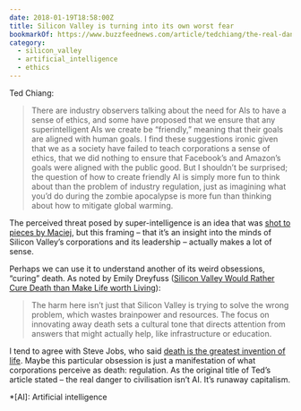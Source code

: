 ```yaml
---
date: 2018-01-19T18:58:00Z
title: Silicon Valley is turning into its own worst fear
bookmarkOf: https://www.buzzfeednews.com/article/tedchiang/the-real-danger-to-civilization-isnt-ai-its-runaway
category:
  - silicon_valley
  - artificial_intelligence
  - ethics
---
```


Ted Chiang:

> There are industry observers talking about the need for AIs to have a sense of ethics, and some have proposed that we ensure that any superintelligent AIs we create be “friendly,” meaning that their goals are aligned with human goals. I find these suggestions ironic given that we as a society have failed to teach corporations a sense of ethics, that we did nothing to ensure that Facebook’s and Amazon’s goals were aligned with the public good. But I shouldn’t be surprised; the question of how to create friendly AI is simply more fun to think about than the problem of industry regulation, just as imagining what you’d do during the zombie apocalypse is more fun than thinking about how to mitigate global warming.

The perceived threat posed by super-intelligence is an idea that was [shot to pieces by Maciej][1], but this framing – that it’s an insight into the minds of Silicon Valley’s corporations and its leadership – actually makes a lot of sense.

Perhaps we can use it to understand another of its weird obsessions, “curing” death. As noted by Emily Dreyfuss ([Silicon Valley Would Rather Cure Death than Make Life worth Living][2]):

> The harm here isn’t just that Silicon Valley is trying to solve the wrong problem, which wastes brainpower and resources. The focus on innovating away death sets a cultural tone that directs attention from answers that might actually help, like infrastructure or education.

I tend to agree with Steve Jobs, who said [death is the greatest invention of life][3]. Maybe this particular obsession is just a manifestation of what corporations perceive as death: regulation. As the original title of Ted’s article stated – the real danger to civilisation isn’t AI. It’s runaway capitalism.

[1]: https://idlewords.com/talks/superintelligence.htm
[2]: https://www.wired.com/2017/03/silicon-valley-rather-cure-death-make-life-worth-living/
[3]: https://www.youtube.com/watch?v=8XdhQ752PbA

*[AI]: Artificial intelligence
